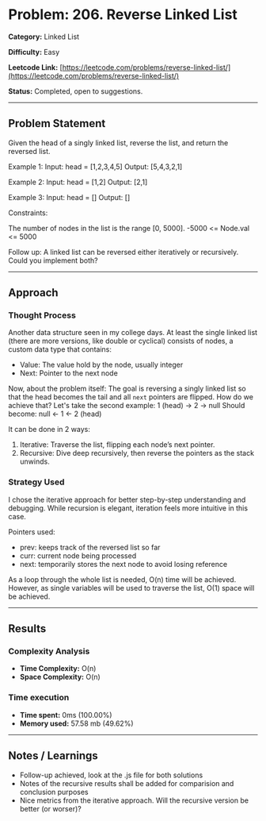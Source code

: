 # Problem: 206. Reverse Linked List
**Category:** Linked List

**Difficulty:** Easy

**Leetcode Link:** [https://leetcode.com/problems/reverse-linked-list/](https://leetcode.com/problems/reverse-linked-list/)

**Status:** Completed, open to suggestions.

---

## Problem Statement
Given the head of a singly linked list, reverse the list, and return the reversed list.

Example 1:
Input: head = [1,2,3,4,5]
Output: [5,4,3,2,1]

Example 2:
Input: head = [1,2]
Output: [2,1]

Example 3:
Input: head = []
Output: []

Constraints:

The number of nodes in the list is the range [0, 5000].
-5000 <= Node.val <= 5000
 

Follow up: A linked list can be reversed either iteratively or recursively. Could you implement both?

---
## Approach

### Thought Process

Another data structure seen in my college days. At least the single linked list (there are more versions, like double or cyclical) consists of nodes, a custom data type that contains:

- Value: The value hold by the node, usually integer
- Next: Pointer to the next node

Now, about the problem itself: The goal is reversing a singly linked list so that the head becomes the tail and all `next` pointers are flipped. How do we achieve that? Let's take the second example:
1 (head) -> 2 -> null
Should become:
null <- 1 <- 2 (head)

It can be done in 2 ways:

1. Iterative: Traverse the list, flipping each node’s next pointer.
2. Recursive: Dive deep recursively, then reverse the pointers as the stack unwinds.



### Strategy Used

I chose the iterative approach for better step-by-step understanding and debugging. While recursion is elegant, iteration feels more intuitive in this case.

Pointers used:

- prev: keeps track of the reversed list so far
- curr: current node being processed
- next: temporarily stores the next node to avoid losing reference

As a loop through the whole list is needed, O(n) time will be achieved. However, as single variables will be used to traverse the list, O(1) space will be achieved.

---
## Results
### Complexity Analysis
- **Time Complexity:** O(n)
- **Space Complexity:** O(n)

### Time execution
- **Time spent:** 0ms (100.00%)
- **Memory used:** 57.58 mb (49.62%)

---
## Notes / Learnings
- Follow-up achieved, look at the .js file for both solutions
- Notes of the recursive results shall be added for comparision and conclusion purposes
- Nice metrics from the iterative approach. Will the recursive version be better (or worser)?
